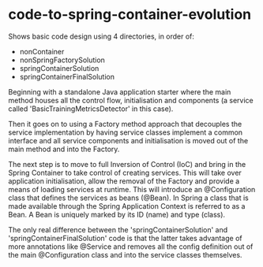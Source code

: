 # code-to-spring-container-evolution

Shows basic code design using 4 directories, in order of:

- nonContainer
- nonSpringFactorySolution
- springContainerSolution
- springContainerFinalSolution

Beginning with a standalone Java application starter where the main method houses all the control flow, initialisation and components (a service called 'BasicTrainingMetricsDetector' in this case). 

Then it goes on to using a Factory method approach that decouples the service implementation by having service classes implement a common interface and all service components and initialisation is moved out of the main method and into the Factory.

The next step is to move to full Inversion of Control (IoC) and bring in the Spring Container to take control of creating services. This will take over application initialisation, allow the removal of the Factory and provide a means of loading services at runtime. This will introduce an @Configuration class that defines the services as beans (@Bean). In Spring a class that is made available through the Spring Application Context is referred to as a Bean. A Bean is uniquely marked by its ID (name) and type (class). 

The only real difference between the 'springContainerSolution' and 'springContainerFinalSolution' code is that the latter takes advantage of more annotations like @Service and removes all the config definition out of the main @Configuration class and into the service classes themselves. 






